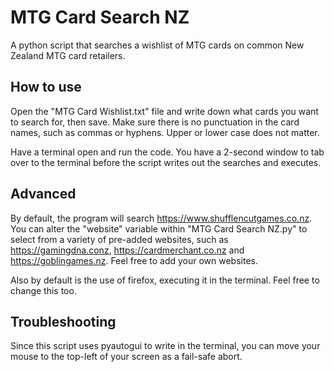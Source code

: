 # MTG Card Search NZ
A python script that searches a wishlist of MTG cards on common New Zealand MTG card retailers.

## How to use
Open the "MTG Card Wishlist.txt" file and write down what cards you want to search for, then save. Make sure there is no punctuation in the card names, such as commas or hyphens. Upper or lower case does not matter.

Have a terminal open and run the code. You have a 2-second window to tab over to the terminal before the script writes out the searches and executes.

## Advanced
By default, the program will search https://www.shufflencutgames.co.nz. You can alter the "website" variable within "MTG Card Search NZ.py" to select from a variety of pre-added websites, such as https://gamingdna.conz, https://cardmerchant.co.nz and https://goblingames.nz. Feel free to add your own websites.

Also by default is the use of firefox, executing it in the terminal. Feel free to change this too.

## Troubleshooting
Since this script uses pyautogui to write in the terminal, you can move your mouse to the top-left of your screen as a fail-safe abort.
